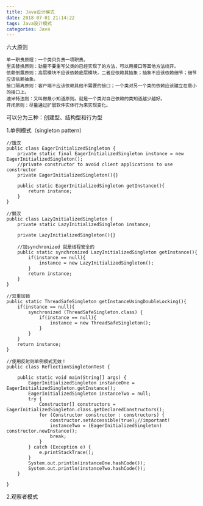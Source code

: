 ```yaml
---
title: Java设计模式
date: 2018-07-01 21:14:22
tags: Java设计模式
categories: Java
---
```

 六大原则 

    单一职责原理：一个类只负责一项职责。
    里氏替换原则：劲量不要重写父类的已经实现了的方法，可以用接口等其他方法绕开。
    依赖倒置原则：高层模块不应该依赖底层模块，二者应依赖其抽象；抽象不应该依赖细节；细节应该依赖抽象。
    接口隔离原则：客户端不应该依赖其他不需要的接口；一个类对另一个类的依赖应该建立在最小的接口上。
    迪米特法则：又叫做最小知道原则。就是一个类对自己依赖的类知道越少越好。
    开闭原则：尽量通过扩展软件实体行为来实现变化。

可以分为三种：创建型、结构型和行为型

1.单例模式（singleton pattern）
```
//饿汉
public class EagerInitializedSingleton {
    private static final EagerInitializedSingleton instance = new EagerInitializedSingleton();
    //private constructor to avoid client applications to use constructor
    private EagerInitializedSingleton(){}

    public static EagerInitializedSingleton getInstance(){
        return instance;
    }
}
```
```
//懒汉
public class LazyInitializedSingleton {
    private static LazyInitializedSingleton instance;
	
    private LazyInitializedSingleton(){}
	
    //加synchronized 就是线程安全的 
    public static synchronized LazyInitializedSingleton getInstance(){
        if(instance == null){
            instance = new LazyInitializedSingleton();
        }
        return instance;
    }
}
```
```
//双重加锁
public static ThreadSafeSingleton getInstanceUsingDoubleLocking(){
    if(instance == null){
        synchronized (ThreadSafeSingleton.class) {
            if(instance == null){
                instance = new ThreadSafeSingleton();
            }
        }
    }
    return instance;
}
```
```
//使用反射则单例模式无效！
public class ReflectionSingletonTest {

    public static void main(String[] args) {
        EagerInitializedSingleton instanceOne = EagerInitializedSingleton.getInstance();
        EagerInitializedSingleton instanceTwo = null;
        try {
            Constructor[] constructors = EagerInitializedSingleton.class.getDeclaredConstructors();
            for (Constructor constructor : constructors) {
                constructor.setAccessible(true);//important!
                instanceTwo = (EagerInitializedSingleton) constructor.newInstance();
                break;
            }
        } catch (Exception e) {
            e.printStackTrace();
        }
        System.out.println(instanceOne.hashCode());
        System.out.println(instanceTwo.hashCode());
    }

}
```

2.观察者模式